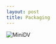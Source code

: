 ```yaml
---
layout: post
title: Packaging
---
```



<img alt="MiniDV" src="{{ site.baseurl }}/images/packagerIcons.png">